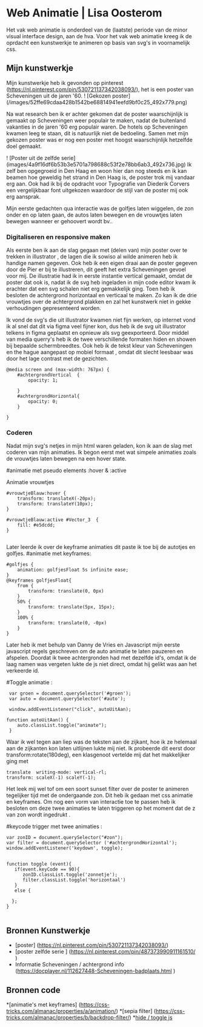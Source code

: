 # Web Animatie | Lisa Oosterom

Het vak web animatie is onderdeel van de (laatste) periode van de minor visual interface design, aan de hva. 
Voor het vak web animatie kreeg ik de oprdacht een kunstwerkje te animeren op basis van svg's in voornamelijk css. 

## Mijn kunstwerkje

Mijn kunstwerkje heb ik gevonden op pinterest (https://nl.pinterest.com/pin/530721137342038093/), het is een poster van Scheveningen uit de jaren '60. 
! [Gekozen poster] (/images/52ffe69cdaa428b1542be68814941eefd9bf0c25_492x779.png)



Na wat research ben ik er achter gekomen dat de poster waarschijnlijk is gemaakt op Scheveningen weer populair te maken, nadat de buitenland vakanties in de jaren '60 erg populair waren. De hotels op Scheveningen kwamen leeg te staan, dit is natuurlijk niet de bedoeling. Samen met mijn gekozen poster was er nog een poster met hoogst waarschijnlijk hetzelfde doel gemaakt. 

! [Poster uit de zelfde serie] (images/4a9f16df6b53b3e5701a798688c53f2e78bb6ab3_492x736.jpg) 
Ik zelf ben opgegroeid in Den Haag en woon hier dan nog steeds en ik kan beamen hoe geweldig het strand in Den Haag is, de poster trok mij vandaar erg aan. Ook had ik bij de opdracht voor Typografie van Diederik Corvers een vergelijkbaar font uitgekozen waardoor de stijl van de poster mij ook erg aansprak.

Mijn eerste gedachten qua interactie was de golfjes laten wiggelen, de zon onder en op laten gaan, de autos laten bewegen en de vrouwtjes laten bewegen wanneer er gehoovert wordt bv..



### Digitaliseren en responsive maken

Als eerste ben ik aan de slag gegaan met (delen van) mijn poster over te trekken in illustrator , de lagen die ik sowiso al wilde animeren heb ik handige namen gegeven. Ook heb ik een eigen draai aan de poster gegeven door de Pier er bij te illustreren, dit geeft het extra Scheveningen gevoel voor mij. De illustratie had ik in eerste instantie vertical gemaakt, omdat de poster dat ook is, nadat ik de svg heb ingeladen in mijn code editor kwam ik erachter dat een svg schalen niet erg gemakkelijk ging. Toen heb ik besloten de achtergrond horizontaal en verticaal te maken. Zo kan ik de drie vrouwtjes over de achtergrond plakken en zal het kunstwerk niet in gekke verhoudingen gepresenteerd worden. 

Ik vond de svg's die uit illustrator kwamen niet fijn werken, op internet vond ik al snel dat dit via figma veel fijner kon, dus heb ik de svg uit illustrator telkens in figma geplaatst en opnieuw als svg geexporteerd. Door middel van media querry's heb ik de twee verschillende formaten hiden en showen bij bepaalde schermbreedtes. 
Ook heb ik de tekst kleur van Scheveningen en the hague aangepast op mobiel formaat , omdat dit slecht leesbaar was door het lage contrast met de gezichten.

```
@media screen and (max-width: 767px) {
    #achtergrondVertical  {
        opacity: 1;
       
    }
    #achtergrondHorizontal{
        opacity: 0;
    }
   
}

```
### Coderen 

Nadat mijn svg's netjes in mijn html waren geladen, kon ik aan de slag met coderen van mijn animaties. 
Ik begon eerst met wat simpele animaties zoals de vrouwtjes laten bewegen na een hover state.


#animatie met pseudo elements :hover & :active

Animatie vrouwtjes 
 
```
#vrouwtjeBlauw:hover {
    transform: translateX(-20px);
    transform: translateY(10px);
}

#vrouwtjeBlauw:active #Vector_3  {
    fill: #e5dcdd;
}


```

Later leerde ik over de keyframe animaties dit paste ik toe bij de autotjes en golfjes. 
#animatie met keyframes: 
```
#golfjes {
    animation: golfjesFloat 5s infinite ease;
}
@keyframes golfjesFloat{
    from {
        transform: translate(0, 0px)
    }
    50% {
        transform: translate(5px, 15px);
    }
    100% {
        transform: translate(0, -0px)
    }
}

```
Later heb ik met behulp van Danny de Vries en Javascript mijn eerste javascript regels geschreven om de auto animatie te laten pauzeren en afspelen. 
Doordat ik twee achtergronden had met dezelfde id's, omdat ik de laag namen was vergeten lukte de js niet direct, omdat hij gelikt was aan het verkeerde id.

#Toggle animatie :
```
 var groen = document.querySelector('#groen');
 var auto = document.querySelector('#auto');

 window.addEventListener("click", autoUitAan);

function autoUitAan() {
    auto.classList.toggle("animate");
 }
```



Waar ik wel tegen aan liep was de teksten aan de zijkant, hoe ik ze helemaal aan de zijkanten kon laten uitlijnen lukte mij niet. Ik probeerde dit eerst door transform:rotate(180deg), een klasgenoot vertelde mij dat het makkelijker ging met 
```
translate  writing-mode: vertical-rl; 
transform: scaleX(-1) scaleY(-1); 

```
Het leek mij wel tof om een soort sunset filter over de poster te animeren tegelijker tijd met de ondergaande zon. Dit heb ik gedaan met css animatie en keyframes. Om nog een vorm van interactie toe te passen heb ik besloten om deze twee animaties te laten triggeren op het moment dat de z van zon wordt ingedrukt . 

#keycode trigger met twee animaties : 
```
var zonID = document.querySelector("#zon");
var filter = document.querySelector ('#achtergrondHorizontal');
window.addEventListener('keydown', toggle);


function toggle (event){
   if(event.keyCode == 90){
      zonID.classList.toggle('zonnetje');
      filter.classList.toggle('horizontaal')
   }
   else {
      
  };
}


```

## Bronnen Kunstwerkje

* [poster] (https://nl.pinterest.com/pin/530721137342038093/)
* [poster zelfde serie ] (https://nl.pinterest.com/pin/487373990911161510/ )
* Informatie Scheveningen / achtergrond info (https://docplayer.nl/112627448-Scheveningen-badplaats.html )


## Bronnen code

*[animatie's met keyframes] (https://css-tricks.com/almanac/properties/a/animation/)
*[sepia filter] (https://css-tricks.com/almanac/properties/b/backdrop-filter/)
*[hide / toggle js]( https://timdej0ng.github.io/web-animation-19-20/index.html )



